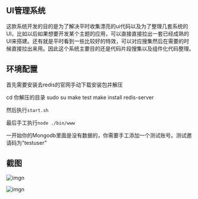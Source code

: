 ## UI管理系统

这款系统开发的目的是为了解决平时收集漂亮的ui代码以及为了整理几套系统的UI，比如以后如果想要开发某个主题的应用，可以直接直接拉出一套已经成熟的UI来搭建。还有就是平时看到一些比较好的特效，可以对应搜集然后在需要的时候直接拉出来用。因此这个系统主要目的还是代码片段搜集以及组件化代码整理。

## 环境配置

首先需要安装去redis的官网手动下载安装包并解压

cd 你解压的目录
sudo su
make test
make install
redis-server

然后执行`start.sh`

最后手工执行`node ./bin/www`

一开始你的Mongodb里面是没有数据的，你需要手工添加一个测试账号。测试邀请码为"testuser"

## 截图

![imgn](http://haoqiao.qiniudn.com/uimanage8291.gif)

![imgn](http://haoqiao.qiniudn.com/912.gif)

